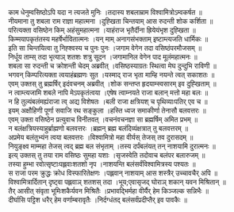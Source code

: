 

  
काम धेनुम्वसिष्ठोऽपि यदा न त्यजते मुनिः ।तदास्य शबलाम्राम विश्वामित्रोऽम्वकर्षत  ॥   
नीयमाना तु शबला राम राज्ञा महात्मना ।दुह्खिता चिन्तयाम् आस रुदन्ती शोक कर्शिता  ॥   
परित्यक्ता वसिष्ठेन किम् अहंसुमहात्मना ।याहंराज भृतैर्दीना ह्रियेयंभृश दुह्खिता  ॥   
किम्मयापकृतंतस्य महर्षेर्भावितात्मनः ।यन् माम् अनागसंभक्ताम् इष्टाम्त्यजति धार्मिकः  ॥   
इति सा चिन्तयित्वा तु निह्श्वस्य च पुनः पुनः ।जगाम वेगेन तदा वसिष्ठंपरमौजसम्  ॥   
निर्धूय ताम्स् तदा भृत्याञ् शतशः शत्रु सूदन ।जगामानिल वेगेन पाद मूलंमहात्मनः  ॥   
शबला सा रुदन्ती च क्रोशन्ती चेदम् अब्रवीत् ।वसिष्ठस्याग्रतः स्थित्वा मेघ दुन्दुभि राविणी  ॥   
भगवन् किम्परित्यक्ता त्वयाहंब्रह्मणः सुत ।यस्माद् राज भृता माम्हि नयन्ते त्वत् सकाशतः  ॥   
एवम् उक्तस् तु ब्रह्मर्षिर् इदंवचनम् अब्रवीत् ।शोक सन्तप्त हृदयाम्स्वसारम् इव दुह्खिताम्  ॥   
न त्वाम्त्यजामि शबले नापि मेऽपकृतंत्वया ।एषेष त्वाम्नयते राजा बलान् मत्तो महा बलः  ॥   
न हि तुल्यंबलंमह्यंराजा त्व् अद्य विशेषतः ।बली राजा क्षत्रियश् च पृथिव्याःपतिर् एव च  ॥   
इयम् अक्षौहिणी पूर्णा सवाजि रथ सङ्कुला ।हस्ति ध्वज समाकीर्णा तेनासौ बलवत्तरः  ॥   
एवम् उक्ता वसिष्ठेन प्रत्युवाच विनीतवत् ।वचनंवचनज्ञा सा ब्रह्मर्षिम् अमित प्रभम्  ॥   
न बलंक्षत्रियस्याहुर्ब्राह्मणो बलवत्तरः ।ब्रह्मन् ब्रह्म बलंदिव्यंक्षत्रात् तु बलवत्तरम्  ॥   
अप्रमेय बलंतुभ्यंन त्वया बलवत्तरः ।विश्वामित्रो महा वीर्यस् तेजस् तव दुरासदम्  ॥   
नियुङ्क्ष्व माम्महा तेजस् त्वद् ब्रह्म बल संभृताम् ।तस्य दर्पंबलंयत् तन् नाशयामि दुरात्मनः  ॥   
इत्य् उक्तस् तु तया राम वसिष्ठः सुमहा यशाः ।सृजस्वेति तदोवाच बलंपर बलारुजम्  ॥   
तस्या हुम्भा रवोत्सृष्टाःपह्लवाःशतशो नृप ।नाशयन्ति बलंसर्वंविश्वामित्रस्य पश्यतः  ॥   
स राजा परम क्रुद्धः क्रोध विस्फारितेक्षणः ।पह्लवान् नाशयाम् आस शस्त्रैर् उच्चावचैर् अपि  ॥   
विश्वामित्रार्दितान् दृष्ट्वा पह्लवाञ् शतशस् तदा ।भूय;एवासृजद् घोराञ् शकान् यवन मिश्रितान्  ॥   
तैर् आसीत् संवृता भूमिःशकैर्यवन मिश्रितैः ।प्रभावद्भिर्महा वीर्यैर् हेम किञ्जल्क सन्निभैः  ॥   
दीर्घासि पट्टिश धरैर् हेम वर्णाम्बरावृतैः ।निर्दग्धंतद् बलंसर्वंप्रदीप्तैर् इव पावकैः  ॥   
  
